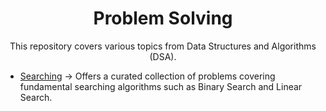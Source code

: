 
<h1 align="center">Problem Solving</h1>

<p align="center">This repository covers various topics from Data Structures and Algorithms (DSA).</p>

- [Searching](https://github.com/sanjay-1458/Problem-Solving/blob/main/Searching/README.md) -> Offers a curated collection of problems covering fundamental searching algorithms such as Binary Search and Linear Search.


